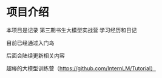 # 项目介绍
本项目是记录 第三期书生大模型实战营 学习经历和日记

目前已经通过入门岛

后面会陆续更新相关内容

超棒的大模型训练营（https://github.com/InternLM/Tutorial）
